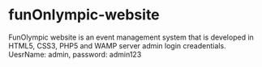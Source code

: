 # funOnlympic-website
FunOlympic website is an event management system that is developed in HTML5, CSS3, PHP5 and WAMP server
admin login creadentials. UesrName: admin, password: admin123
